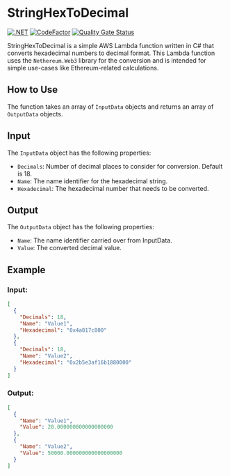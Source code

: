 # StringHexToDecimal

[![.NET](https://github.com/The-Poolz/StringHexToDecimal/actions/workflows/dotnet.yml/badge.svg)](https://github.com/The-Poolz/StringHexToDecimal/actions/workflows/dotnet.yml)
[![CodeFactor](https://www.codefactor.io/repository/github/the-poolz/stringhextodecimal/badge)](https://www.codefactor.io/repository/github/the-poolz/stringhextodecimal)
[![Quality Gate Status](https://sonarcloud.io/api/project_badges/measure?project=The-Poolz_StringHexToDecimal&metric=alert_status)](https://sonarcloud.io/summary/new_code?id=The-Poolz_StringHexToDecimal)

StringHexToDecimal is a simple AWS Lambda function written in C# that converts hexadecimal numbers to decimal format.
This Lambda function uses the `Nethereum.Web3` library for the conversion and is intended for simple use-cases like Ethereum-related calculations.

## How to Use
The function takes an array of `InputData` objects and returns an array of `OutputData` objects.

## Input
The `InputData` object has the following properties:

- `Decimals`: Number of decimal places to consider for conversion. Default is 18.
- `Name`: The name identifier for the hexadecimal string.
- `Hexadecimal`: The hexadecimal number that needs to be converted.

## Output
The `OutputData` object has the following properties:

- `Name`: The name identifier carried over from InputData.
- `Value`: The converted decimal value.

## Example

### Input:
```json
[
  {
    "Decimals": 18,
    "Name": "Value1",
    "Hexadecimal": "0x4a817c800"
  },
  {
    "Decimals": 18,
    "Name": "Value2",
    "Hexadecimal": "0x2b5e3af16b1880000"
  }
]
```

### Output:
```json
[
  {
    "Name": "Value1",
    "Value": 20.000000000000000000
  },
  {
    "Name": "Value2",
    "Value": 50000.000000000000000000
  }
]
```
